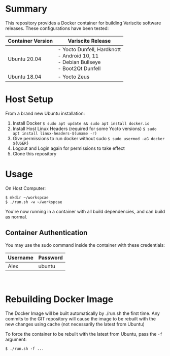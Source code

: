 # Summary

This repository provides a Docker container for building Variscite software releases. These configurations have been tested:

|Container Version   | Variscite Release                                                          |
|--------------------|----------------------------------------------------------------------------|
| Ubuntu 20.04       | - Yocto Dunfell, Hardknott<br>- Android 10, 11<br>- Debian Bullseye<br>- Boot2Qt Dunfell
| Ubuntu 18.04       | - Yocto Zeus


# Host Setup

From a brand new Ubuntu installation:

1. Install Docker `$ sudo apt update && sudo apt install docker.io`
2. Install Host Linux Headers (required for some Yocto versions) `$ sudo apt install linux-headers-$(uname -r)`
3. Give permissions to run docker without sudo `$ sudo usermod -aG docker ${USER}`
4. Logout and Login again for permissions to take effect
5. Clone this repository

# Usage

On Host Computer:
```
$ mkdir ~/workspcae
$ ./run.sh -w ~/workspcae
```
You're now running in a container with all build dependencies, and can build as normal.


## Container Authentication

You may use the sudo command inside the container with these credentials:

|Username   | Password  |
|-----------|-----------|
| Alex      | ubuntu
<br>

# Rebuilding Docker Image

The Docker Image will be built automatically by ./run.sh the first time. Any commits to the GIT repository will cause the image to be rebuilt with the new changes using cache (not necessarily the latest from Ubuntu)

To force the container to be rebuilt with the latest from Ubuntu, pass the `-f` argument:

```$ ./run.sh -f ...```
